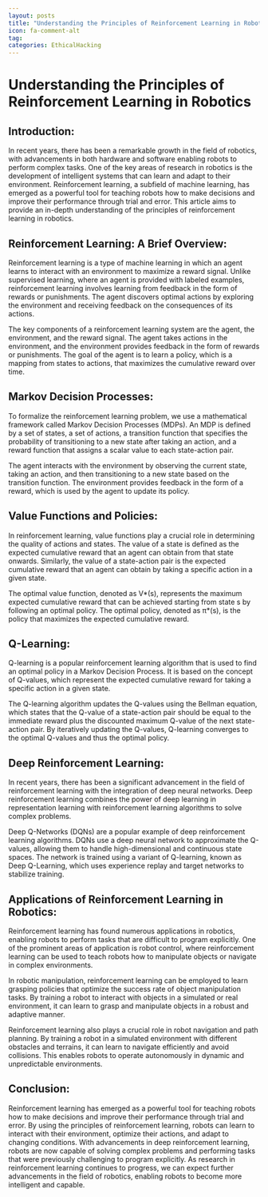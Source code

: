 ```yaml
---
layout: posts
title: "Understanding the Principles of Reinforcement Learning in Robotics"
icon: fa-comment-alt
tag:      
categories: EthicalHacking
---
```



# Understanding the Principles of Reinforcement Learning in Robotics

## Introduction:

In recent years, there has been a remarkable growth in the field of robotics, with advancements in both hardware and software enabling robots to perform complex tasks. One of the key areas of research in robotics is the development of intelligent systems that can learn and adapt to their environment. Reinforcement learning, a subfield of machine learning, has emerged as a powerful tool for teaching robots how to make decisions and improve their performance through trial and error. This article aims to provide an in-depth understanding of the principles of reinforcement learning in robotics.

## Reinforcement Learning: A Brief Overview:

Reinforcement learning is a type of machine learning in which an agent learns to interact with an environment to maximize a reward signal. Unlike supervised learning, where an agent is provided with labeled examples, reinforcement learning involves learning from feedback in the form of rewards or punishments. The agent discovers optimal actions by exploring the environment and receiving feedback on the consequences of its actions.

The key components of a reinforcement learning system are the agent, the environment, and the reward signal. The agent takes actions in the environment, and the environment provides feedback in the form of rewards or punishments. The goal of the agent is to learn a policy, which is a mapping from states to actions, that maximizes the cumulative reward over time.

## Markov Decision Processes:

To formalize the reinforcement learning problem, we use a mathematical framework called Markov Decision Processes (MDPs). An MDP is defined by a set of states, a set of actions, a transition function that specifies the probability of transitioning to a new state after taking an action, and a reward function that assigns a scalar value to each state-action pair.

The agent interacts with the environment by observing the current state, taking an action, and then transitioning to a new state based on the transition function. The environment provides feedback in the form of a reward, which is used by the agent to update its policy.

## Value Functions and Policies:

In reinforcement learning, value functions play a crucial role in determining the quality of actions and states. The value of a state is defined as the expected cumulative reward that an agent can obtain from that state onwards. Similarly, the value of a state-action pair is the expected cumulative reward that an agent can obtain by taking a specific action in a given state.

The optimal value function, denoted as V*(s), represents the maximum expected cumulative reward that can be achieved starting from state s by following an optimal policy. The optimal policy, denoted as π*(s), is the policy that maximizes the expected cumulative reward.

## Q-Learning:

Q-learning is a popular reinforcement learning algorithm that is used to find an optimal policy in a Markov Decision Process. It is based on the concept of Q-values, which represent the expected cumulative reward for taking a specific action in a given state.

The Q-learning algorithm updates the Q-values using the Bellman equation, which states that the Q-value of a state-action pair should be equal to the immediate reward plus the discounted maximum Q-value of the next state-action pair. By iteratively updating the Q-values, Q-learning converges to the optimal Q-values and thus the optimal policy.

## Deep Reinforcement Learning:

In recent years, there has been a significant advancement in the field of reinforcement learning with the integration of deep neural networks. Deep reinforcement learning combines the power of deep learning in representation learning with reinforcement learning algorithms to solve complex problems.

Deep Q-Networks (DQNs) are a popular example of deep reinforcement learning algorithms. DQNs use a deep neural network to approximate the Q-values, allowing them to handle high-dimensional and continuous state spaces. The network is trained using a variant of Q-learning, known as Deep Q-Learning, which uses experience replay and target networks to stabilize training.

## Applications of Reinforcement Learning in Robotics:

Reinforcement learning has found numerous applications in robotics, enabling robots to perform tasks that are difficult to program explicitly. One of the prominent areas of application is robot control, where reinforcement learning can be used to teach robots how to manipulate objects or navigate in complex environments.

In robotic manipulation, reinforcement learning can be employed to learn grasping policies that optimize the success rate of object manipulation tasks. By training a robot to interact with objects in a simulated or real environment, it can learn to grasp and manipulate objects in a robust and adaptive manner.

Reinforcement learning also plays a crucial role in robot navigation and path planning. By training a robot in a simulated environment with different obstacles and terrains, it can learn to navigate efficiently and avoid collisions. This enables robots to operate autonomously in dynamic and unpredictable environments.

## Conclusion:

Reinforcement learning has emerged as a powerful tool for teaching robots how to make decisions and improve their performance through trial and error. By using the principles of reinforcement learning, robots can learn to interact with their environment, optimize their actions, and adapt to changing conditions. With advancements in deep reinforcement learning, robots are now capable of solving complex problems and performing tasks that were previously challenging to program explicitly. As research in reinforcement learning continues to progress, we can expect further advancements in the field of robotics, enabling robots to become more intelligent and capable.